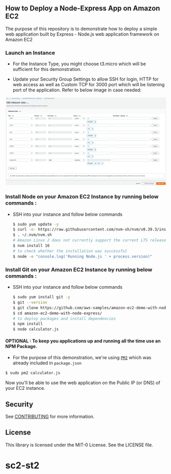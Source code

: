 ## How to Deploy a Node-Express App on Amazon EC2

The purpose of this repository is to demonstrate how to deploy a simple web application built by Express - Node.js web application framework on Amazon EC2  


###  Launch an Instance

- For the Instance Type, you might choose t3.micro which will be sufficient for
this demonstration.

- Update your Security Group Settings to allow SSH for login, HTTP for web access
as well as Custom TCP for 3000 port which will be listening port of the
application. Refer to below image in case needed:
<p align="center">
    <img src="./diagram/security_group.png" alt="security_group" />
<p>


### Install Node on your Amazon EC2 Instance by running below commands :

- SSH into your instance and follow below commands

    ```bash
    $ sudo yum update -y
    $ curl -o- https://raw.githubusercontent.com/nvm-sh/nvm/v0.39.3/install.sh | bash
    $ . ~/.nvm/nvm.sh
    # Amazon Linux 2 does not currently support the current LTS release (version 18.x) of Node.js.
    $ nvm install 16 
    # to check whether the installation was successful   
    $ node -e "console.log('Running Node.js ' + process.version)"
    ```

### Install Git on your Amazon EC2 Instance by running below commands :

- SSH into your instance and follow below commands

    ```bash
    $ sudo yum install git -y
    $ git --version
    $ git clone https://github.com/aws-samples/amazon-ec2-demo-with-node-express
    $ cd amazon-ec2-demo-with-node-express/
    # to deploy packages and install dependencies  
    $ npm install
    $ node calculator.js
    ```

#### OPTIONAL : To keep you applications up and running all the time use an NPM Package.

- For the purpose of this demonstration, we're using [`PM2`](https://www.npmjs.com/package/pm2) which was already included in `package.json`
```bash
$ sudo pm2 calculator.js
```

Now you'll be able to use the web application on the Public IP (or DNS) of your
EC2 instance.

## Security

See [CONTRIBUTING](CONTRIBUTING.md#security-issue-notifications) for more information.

## License

This library is licensed under the MIT-0 License. See the LICENSE file.
# sc2-st2
